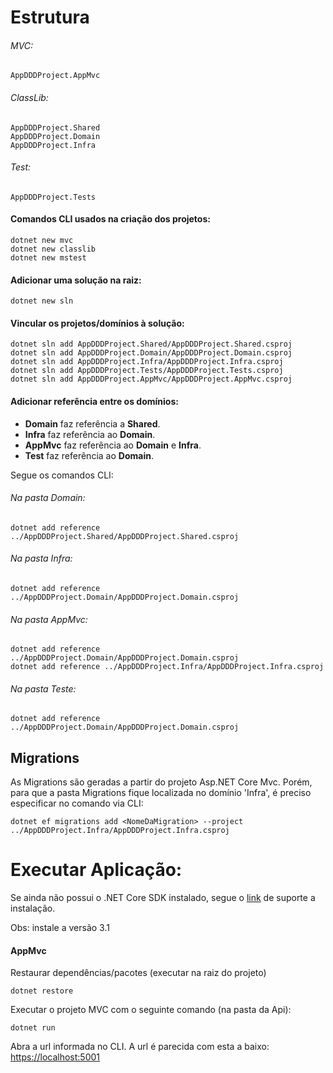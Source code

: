 # Estrutura

###### MVC:
```
AppDDDProject.AppMvc
```

###### ClassLib:
```
AppDDDProject.Shared
AppDDDProject.Domain
AppDDDProject.Infra
```

###### Test:
```
AppDDDProject.Tests 
```

#### Comandos CLI usados na criação dos projetos:
```
dotnet new mvc
dotnet new classlib
dotnet new mstest 
```


#### Adicionar uma solução na raiz: 
```
dotnet new sln
```


#### Vincular os projetos/domínios à solução:
```
dotnet sln add AppDDDProject.Shared/AppDDDProject.Shared.csproj
dotnet sln add AppDDDProject.Domain/AppDDDProject.Domain.csproj
dotnet sln add AppDDDProject.Infra/AppDDDProject.Infra.csproj
dotnet sln add AppDDDProject.Tests/AppDDDProject.Tests.csproj
dotnet sln add AppDDDProject.AppMvc/AppDDDProject.AppMvc.csproj
```


#### Adicionar referência entre os domínios:

- **Domain** faz referência a **Shared**.
- **Infra** faz referência ao **Domain**.
- **AppMvc** faz referência ao **Domain** e **Infra**.
- **Test** faz referência ao **Domain**.

Segue os comandos CLI:

###### Na pasta Domain:
```
dotnet add reference ../AppDDDProject.Shared/AppDDDProject.Shared.csproj
```

###### Na pasta Infra:
```
dotnet add reference ../AppDDDProject.Domain/AppDDDProject.Domain.csproj
```

###### Na pasta AppMvc:
```
dotnet add reference ../AppDDDProject.Domain/AppDDDProject.Domain.csproj
dotnet add reference ../AppDDDProject.Infra/AppDDDProject.Infra.csproj
```

###### Na pasta Teste:
```
dotnet add reference ../AppDDDProject.Domain/AppDDDProject.Domain.csproj
```



## Migrations

As Migrations são geradas a partir do projeto Asp.NET Core Mvc. Porém, para que a pasta Migrations fique localizada no domínio 'Infra', 
é preciso especificar no comando via CLI:

```
dotnet ef migrations add <NomeDaMigration> --project ../AppDDDProject.Infra/AppDDDProject.Infra.csproj
```

# Executar Aplicação:

Se ainda não possui o .NET Core SDK instalado, segue o [link](https://docs.microsoft.com/pt-br/dotnet/core/install/windows?tabs=netcore31) de suporte a instalação.


Obs: instale a versão 3.1

#### AppMvc
Restaurar dependências/pacotes (executar na raiz do projeto)
```
dotnet restore
```

Executar o projeto MVC com o seguinte comando (na pasta da Api):
```
dotnet run
```
Abra a url informada no CLI.
A url é parecida com esta a baixo:
[https://localhost:5001](https://localhost:5001) 









